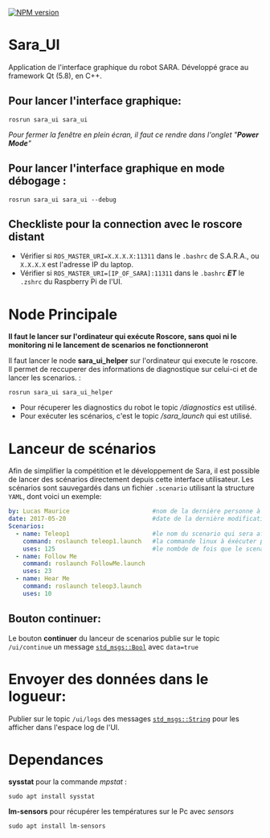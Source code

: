[![NPM version](https://img.shields.io/badge/QT-5.8-green.svg)](http://doc.qt.io/qt-5/index.html)

# Sara_UI
Application de l'interface graphique du robot SARA.
Développé grace au framework Qt (5.8), en C++.

## Pour lancer l'interface graphique:
```shell
rosrun sara_ui sara_ui
```
*Pour fermer la fenêtre en plein écran, il faut ce rendre dans l'onglet "**Power Mode**"*

## Pour lancer l'interface graphique en mode débogage :
```shell
rosrun sara_ui sara_ui --debug
```

## Checkliste pour la connection avec le roscore distant

* Vérifier si `ROS_MASTER_URI=X.X.X.X:11311` dans le `.bashrc` de S.A.R.A., ou `X.X.X.X` est l'adresse IP du laptop.
* Vérifier si `ROS_MASTER_URI=[IP_OF_SARA]:11311` dans le `.bashrc` ***ET*** le `.zshrc` du Raspberry Pi de l'UI.

# Node Principale

**Il faut le lancer sur l'ordinateur qui exécute Roscore, sans quoi ni le monitoring ni le lancement de scenarios ne fonctionneront**

Il faut lancer le node **sara_ui_helper** sur l'ordinateur qui execute le roscore. Il permet de reccuperer des informations de diagnostique sur celui-ci et de lancer les scenarios. :
```shell
rosrun sara_ui sara_ui_helper
```
- Pour récuperer les diagnostics du robot le topic */diagnostics* est utilisé.
- Pour exécuter les scénarios, c'est le topic */sara_launch* qui est utilisé.

# Lanceur de scénarios
Afin de simplifier la compétition et le développement de Sara, il est possible de lancer des scénarios directement depuis cette interface utilisateur.
Les scénarios sont sauvegardés dans un fichier `.scenario` utilisant la structure `YAML`, dont voici un exemple:
```YAML
by: Lucas Maurice                       #nom de la dernière personne à avoir modifié le fichier
date: 2017-05-20                        #date de la dernière modification
Scenarios:
  - name: Teleop1                       #le nom du scenario qui sera affiché dans l'interface
    command: roslaunch teleop1.launch   #la commande linux à éxécuter pour lancer le scenario
    uses: 125                           #le nombde de fois que le scenario à été lancé
  - name: Follow Me
    command: roslaunch FollowMe.launch
    uses: 23
  - name: Hear Me
    command: roslaunch teleop3.launch
    uses: 10
```
## Bouton continuer:

Le bouton **continuer** du lanceur de scenarios publie sur le topic `/ui/continue` un message [`std_msgs::Bool`](http://docs.ros.org/api/std_msgs/html/msg/Bool.html) avec `data=true`

# Envoyer des données dans le logueur:

Publier sur le topic `/ui/logs` des messages [`std_msgs::String`](http://docs.ros.org/api/std_msgs/html/msg/String.html) pour les afficher dans l'espace log de l'UI.

# Dependances
**sysstat** pour la commande *mpstat* :
```shell
sudo apt install sysstat
```
**lm-sensors** pour récupérer les températures sur le Pc avec *sensors*
```shell
sudo apt install lm-sensors
```
